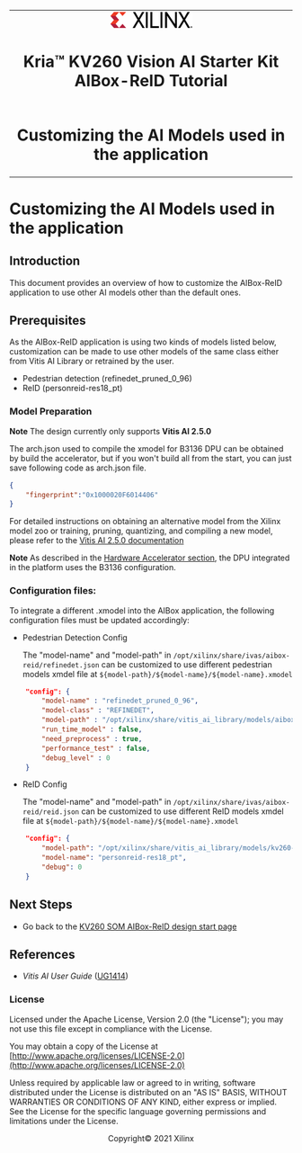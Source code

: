﻿<table class="sphinxhide">
 <tr>
   <td align="center"><img src="../../media/xilinx-logo.png" width="30%"/><h1>Kria&trade; KV260 Vision AI Starter Kit<br>AIBox-ReID Tutorial</h1>
   </td>
 </tr>
 <tr>
 <td align="center"><h1>Customizing the AI Models used in the application</h1>

 </td>
 </tr>
</table>

# Customizing the AI Models used in the application

## Introduction

This document provides an overview of how to customize the AIBox-ReID application to use other AI models other than the default ones.

## Prerequisites

As the AIBox-ReID application is using two kinds of models listed below, customization can be made to use other models of the same class either from Vitis AI Library or retrained by the user.

 * Pedestrian detection (refinedet_pruned_0_96)
 * ReID (personreid-res18_pt)


### Model Preparation

**Note** The design currently only supports  **Vitis AI 2.5.0**

The arch.json used to compile the xmodel for B3136 DPU can be obtained by build the accelerator, but if you won't build all from the start, you can just save following code as arch.json file.

```json
{
    "fingerprint":"0x1000020F6014406"
}
```

For detailed instructions on obtaining an alternative model from the Xilinx model zoo or training, pruning, quantizing, and compiling a new model, please refer to the [Vitis AI 2.5.0 documentation](https://www.xilinx.com/support/documentation/sw_manuals/vitis_ai/2_5/ug1414-vitis-ai.pdf)

**Note** As described in the [Hardware Accelerator section](hw_arch_accel_aib.md), the DPU integrated in the platform uses the B3136 configuration.

### Configuration files:

To integrate a different .xmodel into the AIBox application, the following configuration files must be updated accordingly:

* Pedestrian Detection Config

   The "model-name" and "model-path" in `/opt/xilinx/share/ivas/aibox-reid/refinedet.json` can be customized to use different pedestrian models xmdel file at `${model-path}/${model-name}/${model-name}.xmodel `

```json
    "config": {
        "model-name" : "refinedet_pruned_0_96",
        "model-class" : "REFINEDET",
        "model-path" : "/opt/xilinx/share/vitis_ai_library/models/aibox-reid",
        "run_time_model" : false,
        "need_preprocess" : true,
        "performance_test" : false,
        "debug_level" : 0
    }
```

* ReID Config

   The "model-name" and "model-path" in `/opt/xilinx/share/ivas/aibox-reid/reid.json` can be customized to use different ReID models xmdel file at `${model-path}/${model-name}/${model-name}.xmodel `

```json
    "config": {
        "model-path": "/opt/xilinx/share/vitis_ai_library/models/kv260-aibox-reid/",
        "model-name": "personreid-res18_pt",
        "debug": 0
    }
```
## Next Steps
* Go back to the [KV260 SOM AIBox-ReID design start page](../aibox_landing)

## References
* *Vitis AI User Guide* ([UG1414](https://www.xilinx.com/support/documentation/sw_manuals/vitis_ai/2_5/ug1414-vitis-ai.pdf))

### License

Licensed under the Apache License, Version 2.0 (the "License"); you may not use this file except in compliance with the License.

You may obtain a copy of the License at
[http://www.apache.org/licenses/LICENSE-2.0](http://www.apache.org/licenses/LICENSE-2.0)

Unless required by applicable law or agreed to in writing, software distributed under the License is distributed on an "AS IS" BASIS, WITHOUT WARRANTIES OR CONDITIONS OF ANY KIND, either express or implied. See the License for the specific language governing permissions and limitations under the License.

<p align="center">Copyright&copy; 2021 Xilinx</p>
